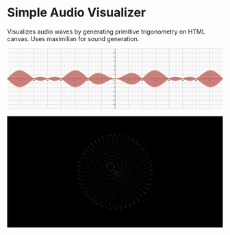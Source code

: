 # Simple Audio Visualizer

Visualizes audio waves by generating primitive trigonometry on HTML canvas. Uses maximilian for sound generation.

![Image](images/screenshot-1.png)

![Image](images/screenshot-2.png)
